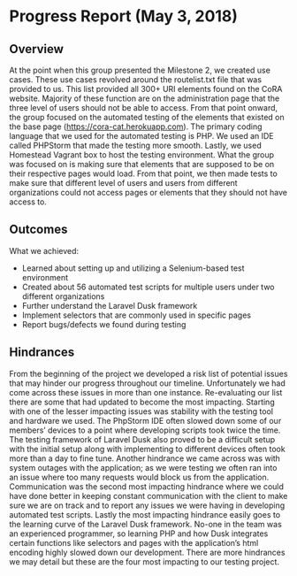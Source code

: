 # Progress Report (May 3, 2018)
## Overview
At the point when this group presented the Milestone 2, we created use cases. These use cases revolved around the routelist.txt file that was provided to us. This list provided all 300+ URI elements found on the CoRA website. Majority of these function are on the administration page that the three level of users should not be able to access. From that point onward, the group focused on the automated testing of the elements that existed on the base page (https://cora-cat.herokuapp.com). The primary coding language that we used for the automated testing is PHP. We used an IDE called PHPStorm that made the testing more smooth. Lastly, we used Homestead Vagrant box to host the testing environment. What the group was focused on is making sure that elements that are supposed to be on their respective pages would load. From that point, we then made tests to make sure that different level of users and users from different organizations could not access pages or elements that they should not have access to. 

## Outcomes
What we achieved:
- Learned about setting up and utilizing a Selenium-based test environment
- Created about 56 automated test scripts for multiple users under two different organizations
- Further understand the Laravel Dusk framework
- Implement selectors that are commonly used in specific pages
- Report bugs/defects we found during testing

## Hindrances
From the beginning of the project we developed a risk list of potential issues that may hinder our progress throughout our timeline. Unfortunately we had come across these issues in more than one instance. Re-evaluating our list there are some that had updated to become the most impacting. Starting with one of the lesser impacting issues was stability with the testing tool and hardware we used. The PhpStorm IDE often slowed down some of our members’ devices to a point where developing scripts took twice the time. The testing framework of Laravel Dusk also proved to be a difficult setup with the initial setup along with implementing to different devices often took more than a day to fine tune. Another hindrance we came across was with system outages with the application; as we were testing we often ran into an issue where too many requests would block us from the application. Communication was the second most impacting hindrance where we could have done better in keeping constant communication with the client to make sure we are on track and to report any issues we were having in developing automated test scripts. Lastly the most impacting hindrance easily goes to the learning curve of the Laravel Dusk framework. No-one in the team was an experienced programmer, so learning PHP and how Dusk integrates certain functions like selectors and pages with the application’s html encoding highly slowed down our development. There are more hindrances we may detail but these are the four most impacting to our testing project.
